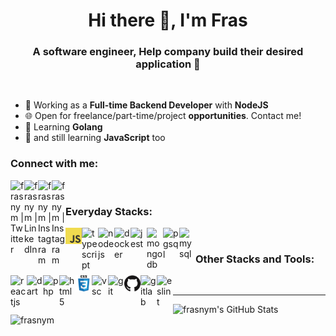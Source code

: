 <h1 align=center>Hi there 👋, I'm Fras</h1>

<h3 align=center>A software engineer, Help company build their desired application 💼</h3>

<br />

- 🔭 Working as a **Full-time Backend Developer** with **NodeJS**
- 🌐 Open for freelance/part-time/project **opportunities**. Contact me!
- 🌱 Learning **Golang**
- 🧓 and still learning **JavaScript** too


### Connect with me:

[<img align="left" alt="frasnym | Twitter" width="22px" src="https://www.vectorlogo.zone/logos/twitter/twitter-tile.svg" />][twitter]
[<img align="left" alt="frasnym | LinkedIn" width="22px" src="https://www.vectorlogo.zone/logos/linkedin/linkedin-tile.svg" />][linkedin]
[<img align="left" alt="frasnym | Instagram" width="22px" src="https://www.vectorlogo.zone/logos/instagram/instagram-icon.svg" />][instagram]
[<img align="left" alt="frasnym | Instagram" width="22px" src="https://www.vectorlogo.zone/logos/devto/devto-icon.svg" />][devto]

[twitter]: https://twitter.com/FrastyawanN
[instagram]: https://www.instagram.com/frastyawannym
[linkedin]: https://www.linkedin.com/in/frasnym
[devto]: https://dev.to/frasnym/

<br />

### Everyday Stacks:

<img align="left" alt="javascript" width="26px" src="https://raw.githubusercontent.com/github/explore/80688e429a7d4ef2fca1e82350fe8e3517d3494d/topics/javascript/javascript.png" />
<img align="left" alt="typescript" width="26px" src="https://www.vectorlogo.zone/logos/typescriptlang/typescriptlang-icon.svg" />
<img align="left" alt="nodejs" width="26px" src="https://www.vectorlogo.zone/logos/nodejs/nodejs-icon.svg" />
<img align="left" alt="docker" width="26px" src="https://www.vectorlogo.zone/logos/docker/docker-icon.svg" />
<img align="left" alt="jest" width="26px" src="https://www.vectorlogo.zone/logos/jestjsio/jestjsio-icon.svg" />
<img align="left" alt="mongodb" width="26px" src="https://www.vectorlogo.zone/logos/mongodb/mongodb-icon.svg" />
<img align="left" alt="pgsql" width="26px" src="https://www.vectorlogo.zone/logos/postgresql/postgresql-icon.svg" />
<img align="left" alt="mysql" width="26px" src="https://www.vectorlogo.zone/logos/mysql/mysql-official.svg" />

<br />

### Other Stacks and Tools:
<img align="left" alt="reactjs" width="26px" src="https://www.vectorlogo.zone/logos/reactjs/reactjs-icon.svg" />
<img align="left" alt="dart" width="26px" src="https://www.vectorlogo.zone/logos/dartlang/dartlang-icon.svg" />
<img align="left" alt="php" width="26px" src="https://www.vectorlogo.zone/logos/php/php-icon.svg" />
<img align="left" alt="html5" width="26px" src="https://www.vectorlogo.zone/logos/w3_html5/w3_html5-icon.svg" />
<img align="left" alt="css3" width="26px" src="https://raw.githubusercontent.com/github/explore/80688e429a7d4ef2fca1e82350fe8e3517d3494d/topics/css/css.png" />

<img align="left" alt="vsc" width="26px" src="https://www.vectorlogo.zone/logos/visualstudio_code/visualstudio_code-icon.svg" />
<img align="left" alt="git" width="26px" src="https://www.vectorlogo.zone/logos/git-scm/git-scm-icon.svg" />
<img align="left" alt="github" width="26px" src="https://raw.githubusercontent.com/github/explore/78df643247d429f6cc873026c0622819ad797942/topics/github/github.png" />
<img align="left" alt="gitlab" width="26px" src="https://www.vectorlogo.zone/logos/gitlab/gitlab-icon.svg" />
<img align="left" alt="eslint" width="26px" src="https://www.vectorlogo.zone/logos/eslint/eslint-icon.svg" />

<br />
<hr />

<img align="left" alt="frasnym's GitHub Stats" src="https://github-readme-stats.codestackr.vercel.app/api?username=frasnym&show_icons=true&hide_border=false" />

<br />

<img align="left" src="https://github-readme-stats.vercel.app/api/top-langs/?username=frasnym&layout=compact&hide=html" alt="frasnym" />

<!--
**frasnym/frasnym** is a ✨ _special_ ✨ repository because its `README.md` (this file) appears on your GitHub profile.

Here are some ideas to get you started:

- 👯 I’m looking to collaborate on ...
- 🤔 I’m looking for help with ...
- 💬 Ask me about ...
- 📫 How to reach me: ...
- 😄 Pronouns: ...
- ⚡ Fun fact: ...
-->
